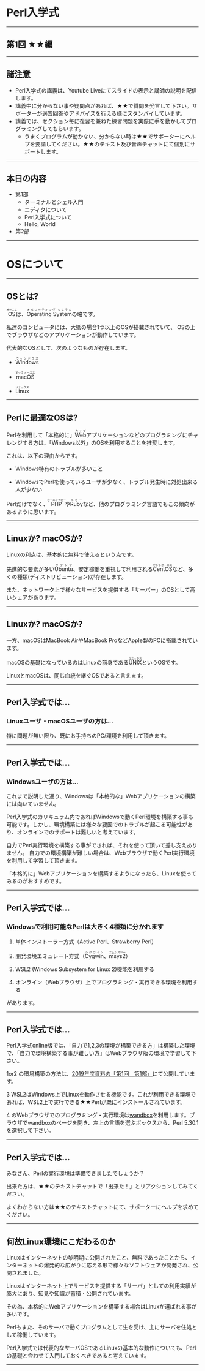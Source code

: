 # Perl入学式

___
## 第1回 ★★編

___
## 諸注意
- Perl入学式の講義は、Youtube Liveにてスライドの表示と講師の説明を配信します。
- 講義中に分からない事や疑問点があれば、★★で質問を発言して下さい。サポーターが適宜回答やアドバイスを行える様にスタンバイしています。
- 講義では、セクション毎に復習を兼ねた練習問題を実際に手を動かしてプログラミングしてもらいます。
  - うまくプログラムが動かない、分からない時は★★でサポーターにヘルプを要請してください。★★のテキスト及び音声チャットにて個別にサポートします。

___
## 本日の内容
- 第1部
    - ターミナルとシェル入門
    - エディタについて
    - Perl入学式について
    - Hello, World
- 第2部

---
# OSについて

___
## OSとは?
<ruby>OS<rt>オーエス</rt></ruby>は、<ruby>Operating System<rt>オペレーティング システム</rt></ruby>の略です。

私達のコンピュータには、大抵の場合1つ以上のOSが搭載されていて、 OSの上でブラウザなどのアプリケーションが動作しています。

代表的なOSとして、次のようなものが存在します。

- <ruby>Windows<rt>ウィンドウズ</rt></ruby>

- <ruby>macOS<rt>マック オーエス</rt></ruby>

- <ruby>Linux<rt>リナックス</rt></ruby>

___
## Perlに最適なOSは?
Perlを利用して「本格的に」<ruby>Web<rt>ウェブ</rt></ruby>アプリケーションなどのプログラミングにチャレンジする方は、「Windows以外」のOSを利用することを推奨します。

これは、以下の理由からです。
- Windows特有のトラブルが多いこと

- WindowsでPerlを使っているユーザが少なく、トラブル発生時に対処出来る人が少ない

Perlだけでなく、<ruby>PHP<rt>ピーエイチピー</rt></ruby>や<ruby>Ruby<rt>ルビー</rt></ruby>など、他のプログラミング言語でもこの傾向があるように思います。

___
## Linuxか? macOSか?
Linuxの利点は、基本的に無料で使えるという点です。

先進的な要素が多い<ruby>Ubuntu<rt>ウブンツ</rt></ruby>、安定稼働を重視して利用される<ruby>CentOS<rt>セントオーエス</rt></ruby>など、多くの種類(ディストリビューション)が存在します。

また、ネットワーク上で様々なサービスを提供する「サーバー」のOSとして高いシェアがあります。

___
## Linuxか? macOSか?
一方、macOSはMacBook AirやMacBook ProなどApple製のPCに搭載されています。

macOSの基礎になっているのはLinuxの前身である<ruby>UNIX<rt>ユニックス</rt></ruby>というOSです。

LinuxとmacOSは、同じ血統を継ぐOSであると言えます。

___
## Perl入学式では...

###  Linuxユーザ・macOSユーザの方は...

特に問題が無い限り、既にお手持ちのPC/環境を利用して頂きます。

___
## Perl入学式では...

### Windowsユーザの方は...

これまで説明した通り、Windowsは「本格的な」Webアプリケーションの構築には向いていません。

Perl入学式のカリキュラム内であればWindowsで動くPerl環境を構築する事も可能です。しかし、環境構築には様々な要因でのトラブルが起こる可能性があり、オンラインでのサポートは難しいと考えています。

自力でPerl実行環境を構築する事ができれば、それを使って頂いて差し支えありません。
自力での環境構築が難しい場合は、Webブラウザで動くPerl実行環境を利用して学習して頂きます。

「本格的に」Webアプリケーションを構築するようになったら、Linuxを使ってみるのがおすすめです。

___
## Perl入学式では...

### Windowsで利用可能なPerlは大きく4種類に分かれます

1. 単体インストーラー方式（Active Perl、Strawberry Perl）

2. 開発環境エミュレート方式（<ruby>Cygwin<rt>シグウィン</rt></ruby>、<ruby>msys2<rt>エムシスツー</rt></ruby>）

3. WSL2 (Windows Subsystem for Linux 2)機能を利用する

4. オンライン（Webブラウザ）上でプログラミング・実行できる環境を利用する

があります。

___
## Perl入学式では...

Perl入学式online版では、「自力で1,2,3の環境が構築できる方」は構築した環境で、「自力で環境構築する事が難しい方」はWebブラウザ版の環境で学習して下さい。

1or2 の環境構築の方法は、<a href="https://github.com/perl-entrance-org/workshop-2019/blob/master/1st/part1.md">2019年度資料の「第1回　第1部」</a>にて公開しています。

3 WSL2はWindows上でLinuxを動作させる機能です。これが利用できる環境であれば、WSL2上で実行できる★★Perlが既にインストールされています。

4 のWebブラウザでのプログラミング・実行環境は<a href="https://wandbox./org">wandbox</a>を利用します。ブラウザでwandboxのページを開き、左上の言語を選ぶボックスから、Perl 5.30.1 を選択して下さい。

___
## Perl入学式では...

みなさん、Perlの実行環境は準備できましたでしょうか？

出来た方は、★★のテキストチャットで「出来た！」とリアクションしてみてください。

よくわからない方は★★のテキストチャットにて、サポーターにヘルプを求めてください。

___
## 何故Linux環境にこだわるのか

Linuxはインターネットの黎明期に公開されたこと、無料であったことから、インターネットの爆発的な広がりに応える形で様々なソフトウェアが開発され、公開されました。

Linuxはインターネット上でサービスを提供する「サーバ」としての利用実績が膨大にあり、知見や知識が蓄積・公開されています。

その為、本格的にWebアプリケーションを構築する場合はLinuxが選ばれる事が多いです。

Perlもまた、そのサーバで動くプログラムとして生を受け、主にサーバを住処として稼働しています。

Perl入学式では代表的なサーバOSであるLinuxの基本的な動作についても、Perlの基礎と合わせて入門しておくべきであると考えています。

___
